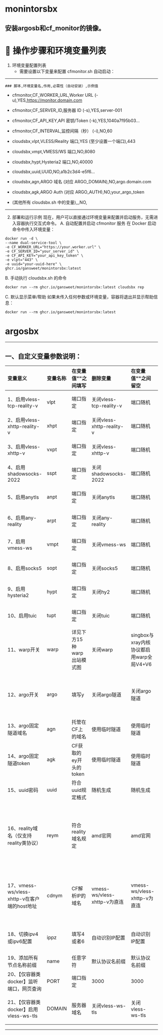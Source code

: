 # monintorsbx
## 安装argosb和cf_monitor的镜像。

# 📜 操作步骤和环境变量列表
 1. 环境变量配置列表
    - 需要设置以下变量来配置 cfmonitor.sh 自动启动：
    
---
    ### 脚本,环境变量名,作用,必需性（自动安装）,示例值
  - cfmonitor,CF_WORKER_URL,Worker URL (-u),YES,https://monitor.domain.com
  
  - cfmonitor,CF_SERVER_ID,服务器 ID (-s),YES,server-001
  
  - cfmonitor,CF_API_KEY,API 密钥/Token (-k),YES,1040a7f95b03...
  
  - cfmonitor,CF_INTERVAL,监控间隔（秒） (-i),NO,60
  
  - cloudsbx,vlpt,VLESS/Reality 端口,YES (至少设置一个端口),443
  
  - cloudsbx,vmpt,VMESS/WS 端口,NO,8080
  
  - cloudsbx,hypt,Hysteria2 端口,NO,40000
  
  - cloudsbx,uuid,UUID,NO,a1b2c3d4-e5f6...
  
  - cloudsbx,agn,ARGO 域名 (对应 ARGO_DOMAIN),NO,argo.domain.com
  
  - cloudsbx,agk,ARGO Auth (对应 ARGO_AUTH),NO,your_argo_token
  
  - (其他所有 cloudsbx.sh 中的变量),,,NO,
    
---

  2. 部署和运行示例
    现在，用户可以直接通过环境变量来配置并启动服务，无需进入容器执行交互式命令。
    A. 自动配置并启动 cfmonitor 服务
    在 Docker 启动命令中传入环境变量：

   ```
   docker run -d \
  --name dual-service-tool \
  -e CF_WORKER_URL="https://your.worker.url" \
  -e CF_SERVER_ID="your_server_id" \
  -e CF_API_KEY="your_api_key_token" \
  -e vlpt="443" \
  -e uuid="your-uuid-here" \
  ghcr.io/gansweet/monintorsbx:latest
 ```

  B. 手动执行 cloudsbx.sh 的命令
  
  ```
  docker run --rm ghcr.io/gansweet/monintorsbx:latest cloudsbx rep
  ```

  C. 默认显示菜单/帮助
  如果未传入任何参数或环境变量，容器将退出并显示帮助信息：

  ```
  docker run --rm ghcr.io/gansweet/monintorsbx:latest
  ```
  
# argosbx

----------------------------------------------------------

## 一、自定义变量参数说明：

| 变量意义 | 变量名称| 在变量值""之间填写| 删除变量 | 在变量值""之间留空 | 变量要求及说明 |
| :--- | :--- | :--- | :--- | :--- | :--- |
| 1、启用vless-tcp-reality-v | vlpt | 端口指定 | 关闭vless-tcp-reality-v | 端口随机 | 必选之一 【xray内核：TCP】 |
| 2、启用vless-xhttp-reality-v | xhpt | 端口指定 | 关闭vless-xhttp-reality-v | 端口随机 | 必选之一 【xray内核：TCP】 |
| 3、启用vless-xhttp-v | vxpt | 端口指定 | 关闭vless-xhttp-v | 端口随机 | 必选之一 【xray内核：TCP】 |
| 4、启用shadowsocks-2022 | sspt | 端口指定 | 关闭shadowsocks-2022 | 端口随机 | 必选之一 【singbox内核：TCP】 |
| 5、启用anytls | anpt | 端口指定 | 关闭anytls | 端口随机 | 必选之一 【singbox内核：TCP】 |
| 6、启用any-reality | arpt | 端口指定 | 关闭any-reality | 端口随机 | 必选之一 【singbox内核：TCP】 |
| 7、启用vmess-ws | vmpt | 端口指定 | 关闭vmess-ws | 端口随机 | 必选之一 【xray/singbox内核：TCP】 |
| 8、启用socks5 | sopt | 端口指定 | 关闭socks5 | 端口随机 | 必选之一 【xray/singbox内核：TCP】 |
| 9、启用hysteria2 | hypt | 端口指定 | 关闭hy2 | 端口随机 | 必选之一 【singbox内核：UDP】 |
| 10、启用tuic | tupt | 端口指定 | 关闭tuic | 端口随机 | 必选之一 【singbox内核：UDP】 |
| 11、warp开关 | warp | 详见下方15种warp出站模式图 | 关闭warp | singbox与xray内核协议都启用warp全局V4+V6 | 可选，详见下方15种warp出站模式图 |
| 12、argo开关 | argo | 填写y | 关闭argo隧道 | 关闭argo隧道 | 可选，填写y时，vmess变量vmpt必须启用，且固定隧道必须填写vmpt端口 |
| 13、argo固定隧道域名 | agn | 托管在CF上的域名 | 使用临时隧道 | 使用临时隧道 | 可选，argo填写y才可激活固定隧道|
| 14、argo固定隧道token | agk | CF获取的ey开头的token | 使用临时隧道 | 使用临时隧道 | 可选，argo填写y才可激活固定隧道 |
| 15、uuid密码 | uuid | 符合uuid规定格式 | 随机生成 | 随机生成 | 可选 |
| 16、reality域名（仅支持reality类协议） | reym | 符合reality域名规定 | amd官网 | amd官网 | 可选，使用CF类域名时：服务器ip:节点端口的组合，可作为ProxyIP/客户端地址反代IP（建议高位端口或纯IPV6下使用，以防被扫泄露）|
| 17、vmess-ws/vless-xhttp-v在客户端的host地址 | cdnym | CF解析IP的域名 | vmess-ws/vless-xhttp-v为直连 | vmess-ws/vless-xhttp-v为直连 | 可选，使用80系CDN或者回源CDN时可设置，否则客户端host地址需手动更改为CF解析IP的域名|
| 18、切换ipv4或ipv6配置 | ippz | 填写4或者6 | 自动识别IP配置 | 自动识别IP配置 | 可选，4表示IPV4配置输出，6表示IPV6配置输出 |
| 19、添加所有节点名称前缀 | name | 任意字符 | 默认协议名前缀 | 默认协议名前缀 | 可选 |
| 20、【仅容器类docker】监听端口，网页查询 | PORT | 端口指定 | 3000 | 3000 | 可选 |
| 21、【仅容器类docker】启用vless-ws-tls | DOMAIN | 服务器域名 | 关闭vless-ws-tls | 关闭vless-ws-tls | 可选，vless-ws-tls可独立存在，uuid变量必须启用 |

------------------------------------------------------------------
